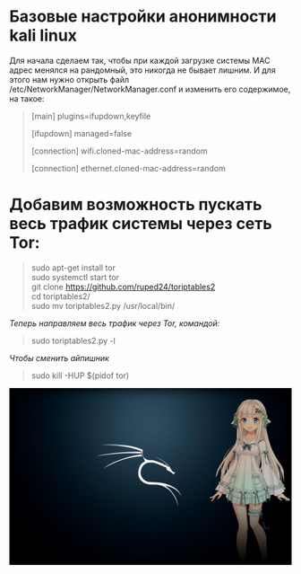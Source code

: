 # Базовые настройки анонимности kali linux
 Для начала сделаем так, чтобы при каждой загрузке системы MAC адрес менялся на рандомный, это никогда не бывает лишним. И для этого нам нужно открыть файл /etc/NetworkManager/NetworkManager.conf и изменить его содержимое, на такое:    
 
> [main] 
>plugins=ifupdown,keyfile
> 
>[ifupdown] 
>managed=false 
>
>[connection] 
>wifi.cloned-mac-address=random 
>
>[connection] 
>ethernet.cloned-mac-address=random 

# Добавим возможность пускать весь трафик системы через сеть Tor:
> sudo apt-get install tor  
> sudo systemctl start tor  
> git clone https://github.com/ruped24/toriptables2  
> cd toriptables2/  
> sudo mv toriptables2.py /usr/local/bin/  

_Теперь направляем весь трафик через Tor, командой:_
> sudo toriptables2.py -l  

_Чтобы сменить айпишник_
> sudo kill -HUP $(pidof tor)  

![Yakima Visus](https://github.com/YakimaVisus/Basic-anonymity-settings-of-kali-linux/blob/main/a32fe550831ca3ee5861fe3a76aef48e73056319.png)
